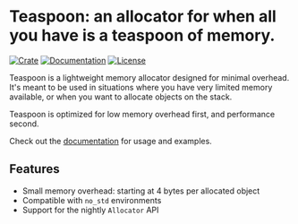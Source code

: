 # Teaspoon: an allocator for when all you have is a teaspoon of memory.

[![Crate](https://img.shields.io/crates/v/teaspoon)](https://crates.io/crates/teaspoon) [![Documentation](https://img.shields.io/docsrs/teaspoon)](https://docs.rs/teaspoon/) [![License](https://img.shields.io/crates/l/teaspoon)](https://choosealicense.com/licenses/bsd-3-clause/)

Teaspoon is a lightweight memory allocator designed for minimal overhead. It's
meant to be used in situations where you have very limited memory available, or
when you want to allocate objects on the stack.

Teaspoon is optimized for low memory overhead first, and performance second.

Check out the [documentation](https://docs.rs/teaspoon/) for usage and examples.

## Features

* Small memory overhead: starting at 4 bytes per allocated object
* Compatible with `no_std` environments
* Support for the nightly `Allocator` API
